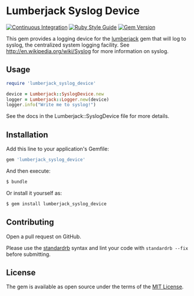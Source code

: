 # Lumberjack Syslog Device

[![Continuous Integration](https://github.com/bdurand/lumberjack_syslog_device/actions/workflows/continuous_integration.yml/badge.svg)](https://github.com/bdurand/lumberjack_syslog_device/actions/workflows/continuous_integration.yml)
[![Ruby Style Guide](https://img.shields.io/badge/code_style-standard-brightgreen.svg)](https://github.com/testdouble/standard)
[![Gem Version](https://badge.fury.io/rb/lumberjack_syslog_device.svg)](https://badge.fury.io/rb/lumberjack_syslog_device)

This gem provides a logging device for the [lumberjack](https://github.com/bdurand/lumberjack) gem that will log to syslog, the centralized system logging facility. See http://en.wikipedia.org/wiki/Syslog for more information on syslog.

## Usage

```ruby
require 'lumberjack_syslog_device'

device = Lumberjack::SyslogDevice.new
logger = Lumberjack::Logger.new(device)
logger.info("Write me to syslog!")
```

See the docs in the Lumberjack::SyslogDevice file for more details.

## Installation

Add this line to your application's Gemfile:

```ruby
gem 'lumberjack_syslog_device'
```

And then execute:
```bash
$ bundle
```

Or install it yourself as:
```bash
$ gem install lumberjack_syslog_device
```

## Contributing

Open a pull request on GitHub.

Please use the [standardrb](https://github.com/testdouble/standard) syntax and lint your code with `standardrb --fix` before submitting.

## License

The gem is available as open source under the terms of the [MIT License](https://opensource.org/licenses/MIT).
